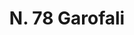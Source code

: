 ---
title: "N. 78 Garofali"
permalink: "/edition/plant078/"
plant-name: "N. 78"
plant-number: "078"
plant-xml: "/assets/xml/plant078.xml"
plant-img1: "/assets/img/plant078_verso.jpg"
plant-img2: "/assets/img/plant078.jpg"
plant-title: "N. 78 Garofali"
plant-wfo-link: "http://www.worldfloraonline.org/taxon/wfo-0000956730"
plant-kew-link: "https://powo.science.kew.org/taxon/urn:lsid:ipni.org:names:601421-1"
plant-taxon-content: "Eugenia caryophyllata Thunbg."
layout: single-xml
---